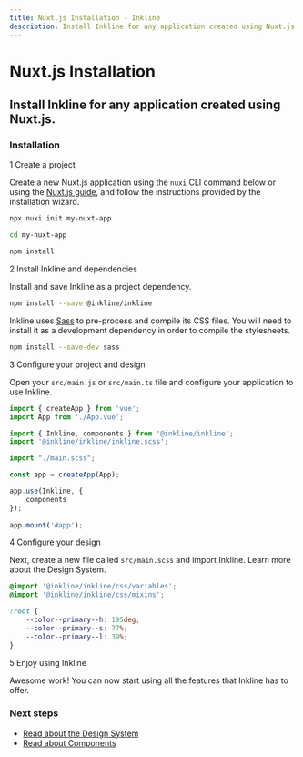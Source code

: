 ```yaml
---
title: Nuxt.js Installation - Inkline
description: Install Inkline for any application created using Nuxt.js.
---
```


# Nuxt.js Installation
## Install Inkline for any application created using Nuxt.js.

### Installation

<div class="install-step _margin-top:2">
<div class="install-step-title"><span class="install-step-number">1</span> Create a project</div> 

Create a new Nuxt.js application using the `nuxi` CLI command below or using the [Nuxt.js guide](https://v3.nuxtjs.org/getting-started/installation), and follow the instructions provided by the installation wizard.

~~~bash
npx nuxi init my-nuxt-app

cd my-nuxt-app

npm install
~~~

</div>
<div class="install-step">
<div class="install-step-title"><span class="install-step-number">2</span> Install Inkline and dependencies</div> 

Install and save Inkline as a project dependency.

~~~bash
npm install --save @inkline/inkline
~~~

Inkline uses [Sass](https://sass-lang.com) to pre-process and compile its CSS files. You will need to install it as a development dependency in order to compile the stylesheets.

~~~bash
npm install --save-dev sass
~~~

</div>
<div class="install-step">
<div class="install-step-title"><span class="install-step-number">3</span> Configure your project and design</div> 

Open your `src/main.js` or `src/main.ts` file and configure your application to use Inkline.

~~~js
import { createApp } from 'vue';
import App from './App.vue';

import { Inkline, components } from '@inkline/inkline';
import '@inkline/inkline/inkline.scss';

import "./main.scss";

const app = createApp(App);

app.use(Inkline, {
    components
});
    
app.mount('#app');
~~~


</div>
<div class="install-step">
<div class="install-step-title"><span class="install-step-number">4</span> Configure your design</div> 

Next, create a new file called `src/main.scss` and import Inkline. Learn more about the Design System.

~~~scss
@import '@inkline/inkline/css/variables';
@import '@inkline/inkline/css/mixins';

:root {
    --color--primary--h: 195deg;
    --color--primary--s: 77%;
    --color--primary--l: 39%;
}
~~~
</div>
<div class="install-step">
<div class="install-step-title"><span class="install-step-number">5</span> Enjoy using Inkline</div> 

Awesome work! You can now start using all the features that Inkline has to offer.
</div>

### Next steps

- [Read about the Design System]()
- [Read about Components]()
